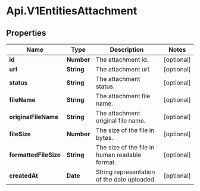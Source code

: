 # Api.V1EntitiesAttachment

## Properties

Name | Type | Description | Notes
------------ | ------------- | ------------- | -------------
**id** | **Number** | The attachment id. | [optional] 
**url** | **String** | The attachment url. | [optional] 
**status** | **String** | The attachment status. | [optional] 
**fileName** | **String** | The attachment file name. | [optional] 
**originalFileName** | **String** | The attachment original file name. | [optional] 
**fileSize** | **Number** | The size of the file in bytes. | [optional] 
**formattedFileSize** | **String** | The size of the file in human readable format. | [optional] 
**createdAt** | **Date** | String representation of the date uploaded. | [optional] 


